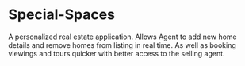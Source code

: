# Special-Spaces
A personalized real estate application. Allows Agent to add new home details and remove homes from listing in real time. As well as booking viewings and tours quicker with better access to the selling agent.
